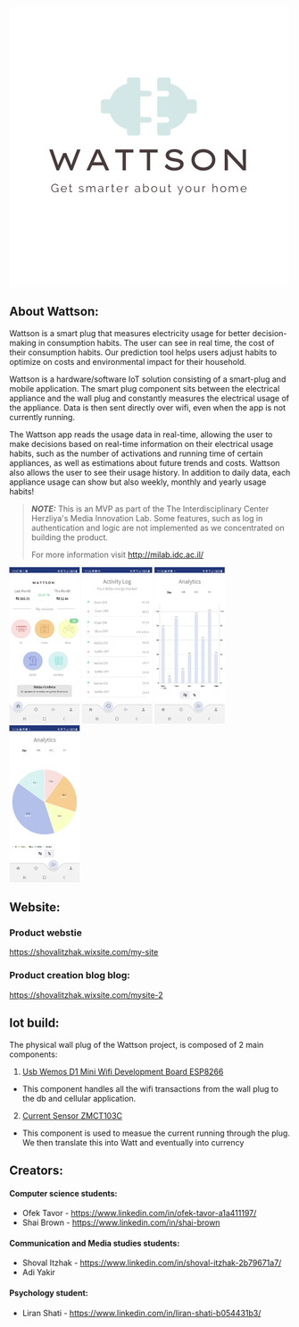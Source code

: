 ![wattson](client/app/src/main/res/drawable/wattsone_symbol_final.jpg)

## **About Wattson:**

Wattson is a smart plug that measures electricity usage for better decision-making in consumption habits. The user can see in real time, the cost of their consumption habits. Our prediction tool helps users adjust habits to optimize on costs and environmental impact for their household.  

Wattson is a hardware/software IoT solution consisting of a smart-plug and mobile application. The smart plug component sits between the electrical appliance and the wall plug and constantly measures the electrical usage of the appliance. Data is then sent directly over wifi, even when the app is not currently running.

The Wattson app reads the usage data in real-time, allowing the user to make decisions based on real-time information on their electrical usage habits, such as the number of activations and running time of certain appliances, as well as estimations about future trends and costs. 
Wattson also allows the user to see their usage history. In addition to daily data, each appliance usage can show but also weekly, monthly and yearly usage habits!


> **_NOTE:_**  This is an MVP as part of the The Interdisciplinary Center Herzliya's Media Innovation Lab. Some features, such as log in authentication and logic are not implemented as we concentrated on building the product.
> 
> For more information visit http://milab.idc.ac.il/


 
 <p float="left">
 <img src="client/app/src/main/res/drawable/wattson_Screen_shot.jpg" width=25% height=25%/>
 <img src="client/app/src/main/res/drawable/activity.jpg" width=25% height=25%/>
 <img src="client/app/src/main/res/drawable/bar_graph.jpg" width=25% height=25%/>
 <img src="client/app/src/main/res/drawable/pie_chart.jpg" width=25% height=25%/>
</p>

## Website:
### Product webstie
https://shovalitzhak.wixsite.com/my-site

### Product creation blog blog:
https://shovalitzhak.wixsite.com/mysite-2

## Iot build:
The physical wall plug of the Wattson project, is composed of 2 main components:
1. [Usb Wemos D1 Mini Wifi Development Board ESP8266](https://www.aliexpress.com/item/4001086015049.html?spm=a2g0o.search0302.0.0.363f7f2dAcXiu7&algo_pvid=null&algo_expid=null&btsid=0b0a119a16238262925991431efd18&ws_ab_test=searchweb0_0,searchweb201602_,searchweb201603_) 
 - This component handles all the wifi transactions from the wall plug to the db and cellular application.
2. [Current Sensor ZMCT103C](https://www.aliexpress.com/item/32862297933.html?spm=a2g0o.detail.1000060.1.d20a5ec60YQSyb&gps-id=pcDetailBottomMoreThisSeller&scm=1007.13339.169870.0&scm_id=1007.13339.169870.0&scm-url=1007.13339.169870.0&pvid=6b5c2d4a-cead-4416-9fd5-34baef384384&_t=gps-id:pcDetailBottomMoreThisSeller,scm-url:1007.13339.169870.0,pvid:6b5c2d4a-cead-4416-9fd5-34baef384384,tpp_buckets:668%230%23131923%230_668%230%23131923%230_668%23888%233325%2313_668%23888%233325%2313_668%232846%238116%232002_668%235811%2327191%2396_668%232717%237561%23324_668%231000022185%231000066058%230_668%233468%2315607%2357_668%232846%238116%232002_668%235811%2327191%2396_668%232717%237561%23324_668%233164%239976%23645_668%233468%2315607%2357)
- This component is used to measue the current running through the plug. We then translate this into Watt and eventually into currency

## Creators:
#### Computer science students:
- Ofek Tavor - https://www.linkedin.com/in/ofek-tavor-a1a411197/
- Shai Brown - https://www.linkedin.com/in/shai-brown
#### Communication and Media studies students:
- Shoval Itzhak - https://www.linkedin.com/in/shoval-itzhak-2b79671a7/
- Adi Yakir
#### Psychology student:
- Liran Shati - https://www.linkedin.com/in/liran-shati-b054431b3/
